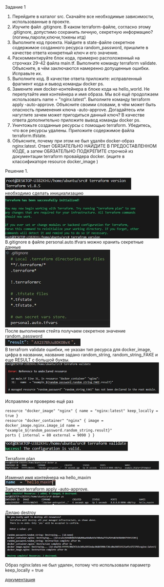 Задание 1  
1. Перейдите в каталог src. Скачайте все необходимые зависимости, использованные в проекте.  
2. Изучите файл .gitignore. В каком terraform-файле, согласно этому .gitignore, допустимо сохранить личную, секретную информацию?(логины,пароли,ключи,токены итд)  
3. Выполните код проекта. Найдите в state-файле секретное содержимое созданного ресурса random_password, пришлите в качестве ответа конкретный ключ и его значение.  
4. Раскомментируйте блок кода, примерно расположенный на строчках 29–42 файла main.tf. Выполните команду terraform validate. Объясните, в чём заключаются намеренно допущенные ошибки. Исправьте их.  
5. Выполните код. В качестве ответа приложите: исправленный фрагмент кода и вывод команды docker ps.  
6. Замените имя docker-контейнера в блоке кода на hello_world. Не перепутайте имя контейнера и имя образа. Мы всё ещё продолжаем использовать name = "nginx:latest". Выполните команду terraform apply -auto-approve. Объясните своими словами, в чём может быть опасность применения ключа -auto-approve. Догадайтесь или нагуглите зачем может пригодиться данный ключ? В качестве ответа дополнительно приложите вывод команды docker ps.  
7. Уничтожьте созданные ресурсы с помощью terraform. Убедитесь, что все ресурсы удалены. Приложите содержимое файла terraform.tfstate.  
8. Объясните, почему при этом не был удалён docker-образ nginx:latest. Ответ ОБЯЗАТЕЛЬНО НАЙДИТЕ В ПРЕДОСТАВЛЕННОМ КОДЕ, а затем ОБЯЗАТЕЛЬНО ПОДКРЕПИТЕ строчкой из документации terraform провайдера docker. (ищите в классификаторе resource docker_image )

Решение 1.

![img](https://github.com/Furious992/ter-hw-01/blob/main/2.jpg)  
необходимо сделать инициализацию  
![img](https://github.com/Furious992/ter-hw-01/blob/main/3.jpg)  
В.gitignore в файле personal.auto.tfvars можно хранить секретные данные  
![img](https://github.com/Furious992/ter-hw-01/blob/main/4.jpg)  
После выполнения стейта получаем секретное значение random_password  
![img](https://github.com/Furious992/ter-hw-01/blob/main/5.jpg)  
В terrafrom validate ошибки, не указан тип ресурса для docker_image, цифра в названии, название задано random_string, random_string_FAKE и еще RESULT с большой буквы.  
![img](https://github.com/Furious992/ter-hw-01/blob/main/6.jpg)  

Исправляю и проверяю ещё раз  

```
resource "docker_image" "nginx" { name = "nginx:latest" keep_locally = true }
resource "docker_container" "nginx" { image = docker_image.nginx.image_id name = "example_${random_password.random_string.result}"
ports { internal = 80 external = 9090 } }
```

![img](https://github.com/Furious992/ter-hw-01/blob/main/7.jpg)  

Terraform plan  
![img](https://github.com/Furious992/ter-hw-01/blob/main/8.jpg)  

Изменил имя контейнера на hello_maxim  
![img](https://github.com/Furious992/ter-hw-01/blob/main/9.jpg)  
Запустил terraform apply -auto-approve.  
![img](https://github.com/Furious992/ter-hw-01/blob/main/10.jpg) 

Делаю destroy  
![img](https://github.com/Furious992/ter-hw-01/blob/main/11.jpg)  

Образ nginx:lates не был удален, потому что использовали параметр keep_locally = true 

[документация](https://docs.comcloud.xyz/providers/kreuzwerker/docker/latest/docs/resources/image)
